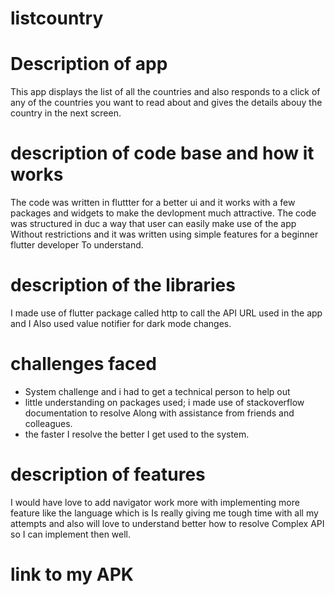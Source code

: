# listcountry

# Description of app
This app displays the list of all the countries and also responds to a 
click of any of the countries you want to read about and gives the details abouy the 
country in the next screen.

# description of code base and how it works
The code was written in fluttter for a better ui and it works with a few 
packages and widgets to make the devlopment much attractive.
The code was structured in duc a way that user can easily make use of the app 
Without restrictions and it was written using simple features for a beginner flutter developer
To understand.


# description of the libraries
I made use of flutter package called http to call the API URL used in the app and I
Also used value notifier for dark mode changes.


# challenges faced
- System challenge and i had to get a technical person to help out
- little understanding on packages used; i made use of stackoverflow documentation to resolve
Along with assistance from friends and colleagues.
- the faster I resolve the better I get used to the system. 

# description of features
I would have love to add navigator work more with implementing more feature like the language which is 
Is really giving me tough time with all my attempts and also will love to understand better how to resolve
Complex API so I can implement then well.

# link to my APK
